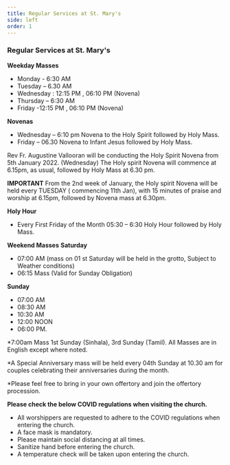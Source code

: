 ```yaml
---
title: Regular Services at St. Mary's
side: left
order: 1
---
```

### Regular Services at St. Mary's

**Weekday Masses**
* Monday - 6:30 AM
* Tuesday – 6.30 AM
* Wednesday : 12:15 PM , 06:10 PM (Novena)
* Thursday – 6:30 AM
* Friday -12:15 PM , 06:10 PM (Novena)

**Novenas**

* Wednesday – 6:10 pm Novena to the Holy Spirit followed by Holy Mass.
* Friday – 06.30 Novena to Infant Jesus followed by Holy Mass.

Rev Fr. Augustine Vallooran  will be conducting the Holy Spirit Novena from 5th January 2022. (Wednesday)
The Holy spirit Novena will commence at 6.15pm, as usual, followed by Holy Mass at 6.30 pm.

 **IMPORTANT**
From the 2nd week of January, the Holy spirit Novena will be held every TUESDAY ( commencing 11th Jan), with 15 minutes of praise and worship at 6.15pm, followed by Novena  mass at 6.30pm.

**Holy Hour** 

* Every First Friday of the Month 05:30 – 6:30 Holy Hour followed by Holy Mass.

**Weekend Masses**
**Saturday**

* 07:00 AM (mass on 01 st Saturday will be held in the grotto, Subject to Weather conditions)
* 06:15 Mass (Valid for Sunday Obligation)

**Sunday**

* 07:00 AM
* 08:30 AM
* 10:30 AM
* 12:00 NOON
* 06:00 PM.

*7:00am Mass 1st Sunday (Sinhala), 3rd Sunday (Tamil). All Masses are in English except where noted. 

*A Special Anniversary mass will be held every 04th Sunday at 10.30 am for couples celebrating their anniversaries during the month.

*Please feel free to bring in your own  offertory and join the offertory procession.

**Please check the below COVID regulations when visiting the church.**
*  All worshippers are requested to adhere to the COVID regulations when entering the church.
* A face mask is mandatory.
* Please maintain social distancing at all times. 
* Sanitize hand before entering the church. 
* A temperature  check will be taken upon entering the church. 



